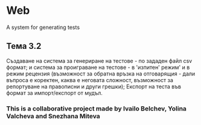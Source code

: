 # Web
A system for generating tests

## **Тема 3.2**

Създаване на система за генериране на тестове - по зададен файл csv формат; и система за проиграване на тестове - в 'изпитен' режим' и в режим рецензия (възможност за обратна връзка на отговарящия - дали въпроса е коректен, каква е неговата сложност, възможност за репортуване на правописни  и други грешки); Експорт на теста във формат за импорт/експорт от мудъл.

### This is a collaborative project made by Ivailo Belchev, Yolina Valcheva and Snezhana Miteva
